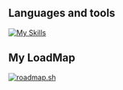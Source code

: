 ## Languages and tools
[![My Skills](https://skillicons.dev/icons?i=js,jest,ts,nodejs,html,css,jquery,git,github,vscode,postman,docker&perline=6)](https://skillicons.dev)

## My LoadMap
[![roadmap.sh](https://api.roadmap.sh/v1-badge/wide/648da263779070ae6247dbda?variant=dark&roadmaps=frontend%2Cfull-stack%2Cbackend)](https://roadmap.sh)
